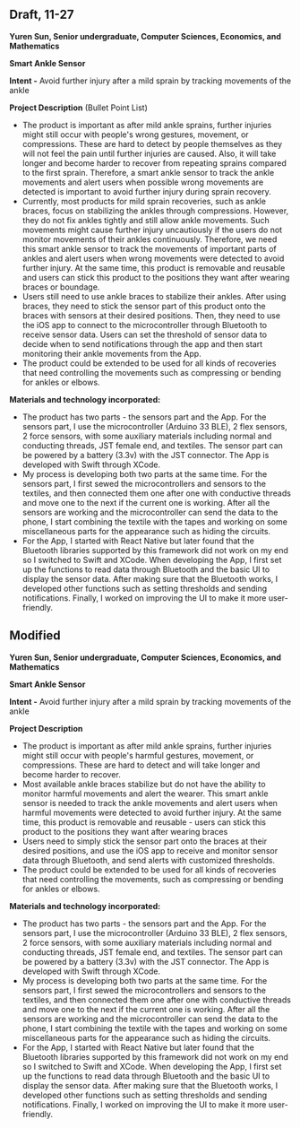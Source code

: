 ## Draft, 11-27

**Yuren Sun, Senior undergraduate, Computer Sciences, Economics, and Mathematics**

**Smart Ankle Sensor**

**Intent -** Avoid further injury after a mild sprain by tracking movements of the ankle

**Project Description** (Bullet Point List) 

- The product is important as after mild ankle sprains, further injuries might still occur with people's wrong gestures, movement, or compressions. These are hard to detect by people themselves as they will not feel the pain until further injuries are caused. Also, it will take longer and become harder to recover from repeating sprains compared to the first sprain. Therefore, a smart ankle sensor to track the ankle movements and alert users when possible wrong movements are detected is important to avoid further injury during sprain recovery.
- Currently, most products for mild sprain recoveries, such as ankle braces, focus on stabilizing the ankles through compressions. However, they do not fix ankles tightly and still allow ankle movements. Such movements might cause further injury uncautiously if the users do not monitor movements of their ankles continuously. Therefore, we need this smart ankle sensor to track the movements of important parts of ankles and alert users when wrong movements were detected to avoid further injury. At the same time, this product is removable and reusable and users can stick this product to the positions they want after wearing braces or boundage.
- Users still need to use ankle braces to stabilize their ankles. After using braces, they need to stick the sensor part of this product onto the braces with sensors at their desired positions. Then, they need to use the iOS app to connect to the microcontroller through Bluetooth to receive sensor data. Users can set the threshold of sensor data to decide when to send notifications through the app and then start monitoring their ankle movements from the App.
- The product could be extended to be used for all kinds of recoveries that need controlling the movements such as compressing or bending for ankles or elbows.

**Materials and technology incorporated:** 

- The product has two parts - the sensors part and the App. For the sensors part, I use the microcontroller (Arduino 33 BLE), 2 flex sensors, 2 force sensors, with some auxiliary materials including normal and conducting threads, JST female end, and textiles. The sensor part can be powered by a battery (3.3v) with the JST connector. The App is developed with Swift through XCode.
- My process is developing both two parts at the same time. For the sensors part, I first sewed the microcontrollers and sensors to the textiles, and then connected them one after one with conductive threads and move one to the next if the current one is working. After all the sensors are working and the microcontroller can send the data to the phone, I start combining the textile with the tapes and working on some miscellaneous parts for the appearance such as hiding the circuits.
- For the App, I started with React Native but later found that the Bluetooth libraries supported by this framework did not work on my end so I switched to Swift and XCode. When developing the App, I first set up the functions to read data through Bluetooth and the basic UI to display the sensor data. After making sure that the Bluetooth works, I developed other functions such as setting thresholds and sending notifications. Finally, I worked on improving the UI to make it more user-friendly.



## Modified

**Yuren Sun, Senior undergraduate, Computer Sciences, Economics, and Mathematics**

**Smart Ankle Sensor**

**Intent -** Avoid further injury after a mild sprain by tracking movements of the ankle

**Project Description**

- The product is important as after mild ankle sprains, further injuries might still occur with people's harmful gestures, movement, or compressions. These are hard to detect and will take longer and become harder to recover.
- Most available ankle braces stabilize but do not have the ability to monitor harmful movements and alert the wearer. This smart ankle sensor is needed to track the ankle movements and alert users when harmful movements were detected to avoid further injury. At the same time, this product is removable and reusable - users can stick this product to the positions they want after wearing braces
- Users need to simply stick the sensor part onto the braces at their desired positions, and use the iOS app to receive and monitor sensor data through Bluetooth, and send alerts with customized thresholds.
- The product could be extended to be used for all kinds of recoveries that need controlling the movements, such as compressing or bending for ankles or elbows.

**Materials and technology incorporated:** 

- The product has two parts - the sensors part and the App. For the sensors part, I use the microcontroller (Arduino 33 BLE), 2 flex sensors, 2 force sensors, with some auxiliary materials including normal and conducting threads, JST female end, and textiles. The sensor part can be powered by a battery (3.3v) with the JST connector. The App is developed with Swift through XCode.
- My process is developing both two parts at the same time. For the sensors part, I first sewed the microcontrollers and sensors to the textiles, and then connected them one after one with conductive threads and move one to the next if the current one is working. After all the sensors are working and the microcontroller can send the data to the phone, I start combining the textile with the tapes and working on some miscellaneous parts for the appearance such as hiding the circuits.
- For the App, I started with React Native but later found that the Bluetooth libraries supported by this framework did not work on my end so I switched to Swift and XCode. When developing the App, I first set up the functions to read data through Bluetooth and the basic UI to display the sensor data. After making sure that the Bluetooth works, I developed other functions such as setting thresholds and sending notifications. Finally, I worked on improving the UI to make it more user-friendly.
